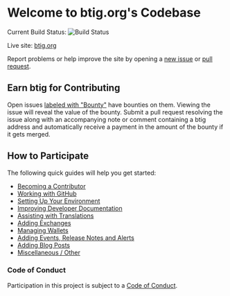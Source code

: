# Welcome to btig.org's Codebase

Current Build Status: ![Build Status](https://travis-ci.org/btig-dot-org/btig.org.svg?branch=master)

Live site: [btig.org](https://btig.org)

Report problems or help improve the site by opening a [new issue](https://github.com/btig-dot-org/btig.org/issues/new) or [pull request](https://github.com/btig-dot-org/btig.org/compare).

## Earn btig for Contributing
Open issues [labeled with "Bounty"](https://github.com/btig-dot-org/btig.org/labels/Bounty)
have bounties on them. Viewing the issue will reveal the value of the bounty.
Submit a pull request resolving the issue along with an accompanying note or
comment containing a btig address and automatically receive a payment in the
amount of the bounty if it gets merged.

## How to Participate
The following quick guides will help you get started:

+ [Becoming a Contributor](https://github.com/btig-dot-org/btig.org/blob/master/docs/become-a-contributor.md)
+ [Working with GitHub](https://github.com/btig-dot-org/btig.org/blob/master/docs/working-with-github.md)
+ [Setting Up Your Environment](https://github.com/btig-dot-org/btig.org/blob/master/docs/setting-up-your-environment.md)
+ [Improving Developer Documentation](https://github.com/btig-dot-org/developer.btig.org/)
+ [Assisting with Translations](https://github.com/btig-dot-org/btig.org/blob/master/docs/assisting-with-translations.md)
+ [Adding Exchanges](https://github.com/btig-dot-org/btig.org/blob/master/docs/adding-exchanges.md)
+ [Managing Wallets](https://github.com/btig-dot-org/btig.org/blob/master/docs/managing-wallets.md)
+ [Adding Events, Release Notes and Alerts](https://github.com/btig-dot-org/btig.org/blob/master/docs/adding-events-release-notes-and-alerts.md)
+ [Adding Blog Posts](https://github.com/btig-dot-org/btig.org/blob/master/docs/adding-blog-posts.md)
+ [Miscellaneous / Other](https://github.com/btig-dot-org/btig.org/blob/master/docs/miscellaneous.md)

### Code of Conduct

Participation in this project is subject to a [Code of Conduct](https://github.com/btig-dot-org/btig.org/blob/master/CODE_OF_CONDUCT.md).
